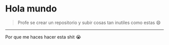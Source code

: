 # Hola mundo

>Profe se crear un repositorio y subir cosas tan inutiles como estas :smile:

---
Por que me haces hacer esta shit :sob: